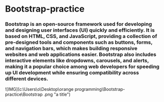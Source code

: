 # Bootstrap-practice

 ### Bootstrap is an open-source framework used for developing and designing user interfaces (UI) quickly and efficiently. It is based on HTML, CSS, and JavaScript, providing a collection of pre-designed tools and components such as buttons, forms, and navigation bars, which makes building responsive websites and web applications easier. Bootstrap also includes interactive elements like dropdowns, carousels, and alerts, making it a popular choice among web developers for speeding up UI development while ensuring compatibility across different devices.


![IMG](c:\Users\o\Desktop\orange programming\Bootstrap-practice\Bootstrap .png "a title")

